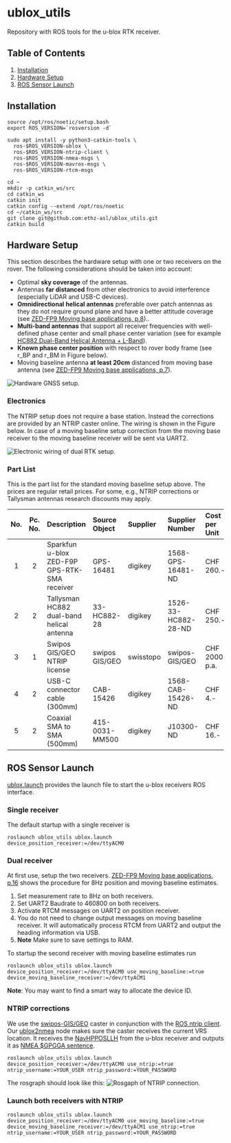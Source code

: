 # ublox_utils
Repository with ROS tools for the u-blox RTK receiver.

## Table of Contents
1. [Installation](#installation)
2. [Hardware Setup](#hardware-setup)
3. [ROS Sensor Launch](#ros-sensor-launch)

## Installation
```
source /opt/ros/noetic/setup.bash
export ROS_VERSION=`rosversion -d`

sudo apt install -y python3-catkin-tools \
  ros-$ROS_VERSION-ublox \
  ros-$ROS_VERSION-ntrip-client \
  ros-$ROS_VERSION-nmea-msgs \
  ros-$ROS_VERSION-mavros-msgs \
  ros-$ROS_VERSION-rtcm-msgs
  
cd ~
mkdir -p catkin_ws/src
cd catkin_ws
catkin init
catkin config --extend /opt/ros/noetic
cd ~/catkin_ws/src
git clone git@github.com:ethz-asl/ublox_utils.git
catkin build
```

## Hardware Setup
This section describes the hardware setup with one or two receivers on the rover.
The following considerations should be taken into account:
- Optimal **sky coverage** of the antennas.
- Antennas **far distanced** from other electronics to avoid interference (especially LiDAR and USB-C devices).
- **Omnidirectional helical antennas** preferable over patch antennas as they do not require ground plane and have a better attitude coverage (see [ZED-FP9 Moving base applications, p.8](https://content.u-blox.com/sites/default/files/ZED-F9P-MovingBase_AppNote_%28UBX-19009093%29.pdf)).. 
- **Multi-band antennas** that support all receiver frequencies with well-defined phase center and small phase center variation (see for example [HC882 Dual-Band Helical Antenna + L-Band](https://www.tallysman.com/app/uploads/2018/03/Tallysman%C2%AE-HC882-Datasheet_March-2022.pdf)). 
- **Known phase center position** with respect to rover body frame (see r_BP and r_BM in Figure below).
- Moving baseline antenna **at least 20cm** distanced from moving base antenna (see [ZED-FP9 Moving base applications, p.7](https://content.u-blox.com/sites/default/files/ZED-F9P-MovingBase_AppNote_%28UBX-19009093%29.pdf)).

![Hardware GNSS setup.](https://user-images.githubusercontent.com/11293852/169337168-dd9f23a8-5c68-41e9-bf57-185111bd45fb.png)

### Electronics
The NTRIP setup does not require a base station.
Instead the corrections are provided by an NTRIP caster online.
The wiring is shown in the Figure below.
In case of a moving baseline setup correction from the moving base receiver to the moving baseline receiver will be sent via UART2.

![Electronic wiring of dual RTK setup.](https://user-images.githubusercontent.com/11293852/169337161-7a531299-0cdd-4294-901e-e4295f50c316.png)

### Part List
This is the part list for the standard moving baseline setup above.
The prices are regular retail prices.
For some, e.g., NTRIP corrections or Tallysman antennas research discounts may apply.

| No. | Pc. No. | Description                                  | Source Object   | Supplier  | Supplier Number     | Cost per Unit   | Cost Total      | 
|:---:|:-------:|:---------------------------------------------|:----------------|:----------|:--------------------|:----------------|:----------------|
|  1  |    2    | Sparkfun u-blox ZED-F9P GPS-RTK-SMA receiver | GPS-16481       | digikey   | 1568-GPS-16481-ND   | CHF 260.-       | CHF 520.-       |
|  2  |    2    | Tallysman HC882 dual-band helical antenna    | 33-HC882-28     | digikey   | 1526-33-HC882-28-ND | CHF 250.-       | CHF 500.-       |
|  3  |    1    | Swipos GIS/GEO NTRIP license                 | swipos GIS/GEO  | swisstopo | swipos-GIS/GEO      | CHF 2000.- p.a. | CHF 2000.- p.a. |
|  4  |    2    | USB-C connector cable (300mm)                | CAB-15426       | digikey   | 1568-CAB-15426-ND   | CHF 4.-         | CHF 8.-         |
|  5  |    2    | Coaxial SMA to SMA (500mm)                   | 415-0031-MM500  | digikey   | J10300-ND           | CHF 16.-        | CHF 32.-        |

## ROS Sensor Launch
[ublox.launch](./launch/ublox.launch) provides the launch file to start the u-blox receivers ROS interface.
### Single receiver
The default startup with a single receiver is
```
roslaunch ublox_utils ublox.launch device_position_receiver:=/dev/ttyACM0
```

### Dual receiver
At first use, setup the two receivers.
[ZED-FP9 Moving base applications, p.16](https://content.u-blox.com/sites/default/files/ZED-F9P-MovingBase_AppNote_%28UBX-19009093%29.pdf) shows the procedure for 8Hz position and moving baseline estimates.
1. Set measurement rate to 8Hz on both receivers.
2. Set UART2 Baudrate to 460800 on both receivers.
3. Activate RTCM messages on UART2 on position receiver.
4. You do not need to change output messages on moving baseline receiver. It will automatically process RTCM from UART2 and output the heading information via USB.
5. **Note** Make sure to save settings to RAM.

To startup the second receiver with moving baseline estimates run
```
roslaunch ublox_utils ublox.launch device_position_receiver:=/dev/ttyACM0 use_moving_baseline:=true device_moving_baseline_receiver:=/dev/ttyACM1
```
**Note**: You may want to find a smart way to allocate the device ID.

### NTRIP corrections
We use the [swipos-GIS/GEO](https://www.swisstopo.admin.ch/de/geodata/geoservices/swipos/swipos-dienste/swipos-gisgeo.html) caster in conjunction with the [ROS ntrip client](http://wiki.ros.org/ntrip_client).
Our [ublox2nmea](src/ublox2nmea.cc) node makes sure the caster receives the current VRS location.
It receives the [NavHPPOSLLH](http://docs.ros.org/en/noetic/api/ublox_msgs/html/msg/NavHPPOSLLH.html) from the u-blox receiver and outputs it as [NMEA $GPGGA sentence](http://docs.ros.org/en/api/nmea_msgs/html/msg/Sentence.html).
```
roslaunch ublox_utils ublox.launch device_position_receiver:=/dev/ttyACM0 use_ntrip:=true ntrip_username:=YOUR_USER ntrip_password:=YOUR_PASSWORD
```

The rosgraph should look like this:
![Rosgaph of NTRIP connection.](https://user-images.githubusercontent.com/11293852/169337693-09c338d6-1e9d-416b-b12d-9ae0bfa735db.png)

### Launch both receivers with NTRIP
```
roslaunch ublox_utils ublox.launch device_position_receiver:=/dev/ttyACM0 use_moving_baseline:=true device_moving_baseline_receiver:=/dev/ttyACM1 use_ntrip:=true ntrip_username:=YOUR_USER ntrip_password:=YOUR_PASSWORD
```
